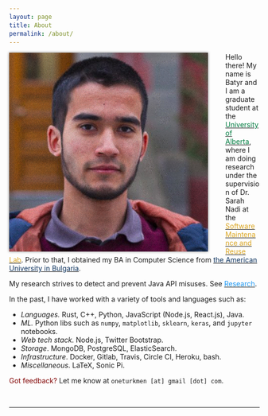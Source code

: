 ```yaml
---
layout: page
title: About
permalink: /about/
---
```


<img class="col one right" style="box-shadow: 0 0 5px #828282; padding: 0px; margin-right: 35px; float: left;" src="/img/prof_pic.jpg">


Hello there! My name is Batyr and I am a graduate student at the
[<span style="color: #007c41;">University of Alberta</span>](https://www.ualberta.ca),
where I am doing research under the supervision of Dr. Sarah Nadi at the 
[<span style="color: #DAA520;">Software Maintenance and Reuse Lab</span>](https://sarahnadi.org/smr/).
Prior to that, I obtained my BA in Computer Science from [<span style="color: #0d335f;">the American University in
Bulgaria</span>](https://www.aubg.edu/).

My research strives to detect and prevent Java API misuses. See [<span
style="color: #1b96f3;">Research</span>](https://batyr.dev/research).

In the past, I have worked with a variety of tools and languages such as:

- *Languages.* Rust, C++, Python, JavaScript (Node.js, React.js), Java.
- *ML.* Python libs such as `numpy`, `matplotlib`, `sklearn`, `keras`, and `jupyter` notebooks.
- *Web tech stack*. Node.js, Twitter Bootstrap.
- *Storage*. MongoDB, PostgreSQL, ElasticSearch.
- *Infrastructure*. Docker, Gitlab, Travis, Circle CI, Heroku, bash.
- *Miscellaneous*. LaTeX, Sonic Pi.

<span style="color: #800000">Got feedback?</span> Let me know at `oneturkmen [at] gmail [dot] com`.

<br/>
<hr/>
<br/>
<span class="contacticon center">
	<a href="https://github.com/oneturkmen/" target="_blank"><i class="fa fa-github-square"></i></a>
	<a href="https://www.linkedin.com/in/oneturkmen" target="_blank"><i class="fa fa-linkedin-square"></i></a>
</span>


